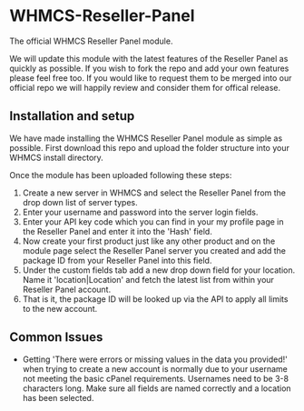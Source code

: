 # WHMCS-Reseller-Panel
The official WHMCS Reseller Panel module.

We will update this module with the latest features of the Reseller Panel as quickly as possible. If you wish to fork the repo and add your own features please feel free too. If you would like to request them to be merged into our official repo we will happily review and consider them for offical release.

Installation and setup
------
We have made installing the WHMCS Reseller Panel module as simple as possible. First download this repo and upload the folder structure into your WHMCS install directory.

Once the module has been uploaded following these steps:

1. Create a new server in WHMCS and select the Reseller Panel from the drop down list of server types.
2. Enter your username and password into the server login fields.
3. Enter your API key code which you can find in your my profile page in the Reseller Panel and enter it into the 'Hash' field.
4. Now create your first product just like any other product and on the module page select the Reseller Panel server you created and add the package ID from your Reseller Panel into this field.
5. Under the custom fields tab add a new drop down field for your location. Name it 'location|Location' and fetch the latest list from within your Reseller Panel account.
6. That is it, the package ID will be looked up via the API to apply all limits to the new account.

Common Issues
------
* Getting 'There were errors or missing values in the data you provided!' when trying to create a new account is normally due to your username not meeting the basic cPanel requirements. Usernames need to be 3-8 characters long. Make sure all fields are named correctly and a location has been selected.